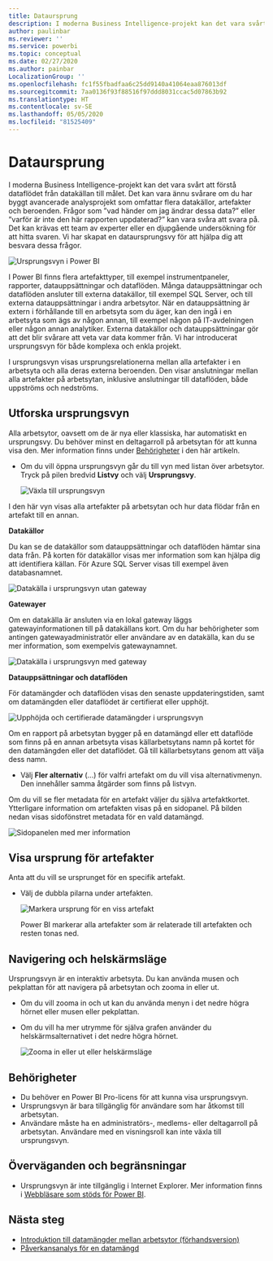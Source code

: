 ```yaml
---
title: Dataursprung
description: I moderna Business Intelligence-projekt kan det vara svårt för många kunder att förstå dataflödet från datakällan till målet.
author: paulinbar
ms.reviewer: ''
ms.service: powerbi
ms.topic: conceptual
ms.date: 02/27/2020
ms.author: painbar
LocalizationGroup: ''
ms.openlocfilehash: fc1f55fbadfaa6c25dd9140a41064eaa876013df
ms.sourcegitcommit: 7aa0136f93f88516f97ddd8031ccac5d07863b92
ms.translationtype: HT
ms.contentlocale: sv-SE
ms.lasthandoff: 05/05/2020
ms.locfileid: "81525409"
---
```

# <a name="data-lineage"></a>Dataursprung
I moderna Business Intelligence-projekt kan det vara svårt att förstå dataflödet från datakällan till målet. Det kan vara ännu svårare om du har byggt avancerade analysprojekt som omfattar flera datakällor, artefakter och beroenden. Frågor som ”vad händer om jag ändrar dessa data?” eller ”varför är inte den här rapporten uppdaterad?” kan vara svåra att svara på. Det kan krävas ett team av experter eller en djupgående undersökning för att hitta svaren. Vi har skapat en dataursprungsvy för att hjälpa dig att besvara dessa frågor.

![Ursprungsvyn i Power BI](media/service-data-lineage/service-data-lineage-view.png)
 
I Power BI finns flera artefakttyper, till exempel instrumentpaneler, rapporter, datauppsättningar och dataflöden. Många datauppsättningar och dataflöden ansluter till externa datakällor, till exempel SQL Server, och till externa datauppsättningar i andra arbetsytor. När en datauppsättning är extern i förhållande till en arbetsyta som du äger, kan den ingå i en arbetsyta som ägs av någon annan, till exempel någon på IT-avdelningen eller någon annan analytiker. Externa datakällor och datauppsättningar gör att det blir svårare att veta var data kommer från. Vi har introducerat ursprungsvyn för både komplexa och enkla projekt.

I ursprungsvyn visas ursprungsrelationerna mellan alla artefakter i en arbetsyta och alla deras externa beroenden. Den visar anslutningar mellan alla artefakter på arbetsytan, inklusive anslutningar till dataflöden, både uppströms och nedströms.

## <a name="explore-lineage-view"></a>Utforska ursprungsvyn

Alla arbetsytor, oavsett om de är nya eller klassiska, har automatiskt en ursprungsvy. Du behöver minst en deltagarroll på arbetsytan för att kunna visa den. Mer information finns under [Behörigheter](#permissions) i den här artikeln.

* Om du vill öppna ursprungsvyn går du till vyn med listan över arbetsytor. Tryck på pilen bredvid **Listvy** och välj **Ursprungsvy**.

   ![Växla till ursprungsvyn](media/service-data-lineage/service-data-lineage-view-select.png)

I den här vyn visas alla artefakter på arbetsytan och hur data flödar från en artefakt till en annan.

**Datakällor**

Du kan se de datakällor som datauppsättningar och dataflöden hämtar sina data från. På korten för datakällor visas mer information som kan hjälpa dig att identifiera källan. För Azure SQL Server visas till exempel även databasnamnet.

![Datakälla i ursprungsvyn utan gateway](media/service-data-lineage/service-data-lineage-data-source-card.png)
 
**Gatewayer**

Om en datakälla är ansluten via en lokal gateway läggs gatewayinformationen till på datakällans kort. Om du har behörigheter som antingen gatewayadministratör eller användare av en datakälla, kan du se mer information, som exempelvis gatewaynamnet.

![Datakälla i ursprungsvyn med gateway](media/service-data-lineage/service-data-lineage-data-gateway-card.png)

**Datauppsättningar och dataflöden**
 
För datamängder och dataflöden visas den senaste uppdateringstiden, samt om datamängden eller dataflödet är certifierat eller upphöjt.

![Upphöjda och certifierade datamängder i ursprungsvyn](media/service-data-lineage/service-data-lineage-promoted-certified.png)
 
Om en rapport på arbetsytan bygger på en datamängd eller ett dataflöde som finns på en annan arbetsyta visas källarbetsytans namn på kortet för den datamängden eller det dataflödet. Gå till källarbetsytans genom att välja dess namn.

* Välj **Fler alternativ** (...) för valfri artefakt om du vill visa alternativmenyn. Den innehåller samma åtgärder som finns på listvyn.

Om du vill se fler metadata för en artefakt väljer du själva artefaktkortet. Ytterligare information om artefakten visas på en sidopanel. På bilden nedan visas sidofönstret metadata för en vald datamängd.

![Sidopanelen med mer information](media/service-data-lineage/service-data-lineage-side-pane.png)
 
## <a name="show-lineage-for-any-artifact"></a>Visa ursprung för artefakter 

Anta att du vill se ursprunget för en specifik artefakt.

* Välj de dubbla pilarna under artefakten.

   ![Markera ursprung för en viss artefakt](media/service-data-lineage/service-data-lineage-specific-artifact.png)

   Power BI markerar alla artefakter som är relaterade till artefakten och resten tonas ned. 

## <a name="navigation-and-full-screen"></a>Navigering och helskärmsläge 

Ursprungsvyn är en interaktiv arbetsyta. Du kan använda musen och pekplattan för att navigera på arbetsytan och zooma in eller ut.

* Om du vill zooma in och ut kan du använda menyn i det nedre högra hörnet eller musen eller pekplattan.
* Om du vill ha mer utrymme för själva grafen använder du helskärmsalternativet i det nedre högra hörnet. 

    ![Zooma in eller ut eller helskärmsläge](media/service-data-lineage/service-data-lineage-zoom.png)

## <a name="permissions"></a>Behörigheter

* Du behöver en Power BI Pro-licens för att kunna visa ursprungsvyn.
* Ursprungsvyn är bara tillgänglig för användare som har åtkomst till arbetsytan.
* Användare måste ha en administratörs-, medlems- eller deltagarroll på arbetsytan. Användare med en visningsroll kan inte växla till ursprungsvyn.


## <a name="considerations-and-limitations"></a>Överväganden och begränsningar

- Ursprungsvyn är inte tillgänglig i Internet Explorer. Mer information finns i [Webbläsare som stöds för Power BI](../power-bi-browsers.md).

## <a name="next-steps"></a>Nästa steg

* [Introduktion till datamängder mellan arbetsytor (förhandsversion)](../service-datasets-across-workspaces.md)
* [Påverkansanalys för en datamängd](service-dataset-impact-analysis.md)
